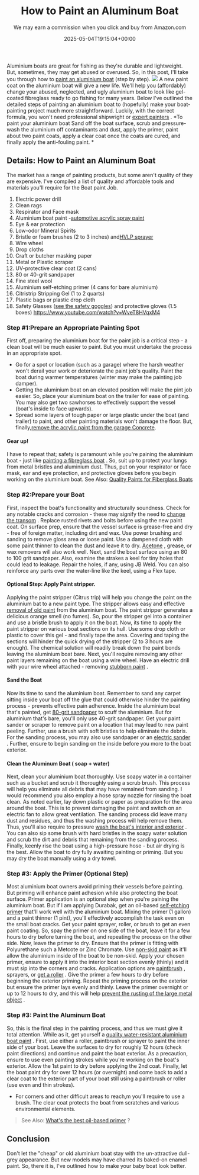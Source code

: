 ﻿---
author: We may earn a commission when you click and buy from Amazon.com
layout: post
title: How to Paint an Aluminum Boat
date: '2025-05-04T19:15:04+00:00'
categories:
- DIY Paintings
tags: []
slug: /how-to-paint-an-aluminum-boat/
lastmod: 2025-05-07T12:21:27+03:00
---

Aluminium boats are great for fishing as they're durable and lightweight. But, sometimes, they may get abused or overused. So, in this post, I'll take you through how to
[paint an aluminium boat](https://pestpolicy.com/best-paints-for-aluminum-boats/)
(step by step).
![](/assets/img/12/Pest-Control.jpg)
A new paint coat on the aluminium boat will give a new life. We'll help you (affordably) change your abused, neglected, and ugly aluminium boat to look like gel-coated fibreglass ready to go fishing for many years.
Below I've outlined the detailed steps of painting an aluminium boat to (hopefully) make your boat-painting project much more straightforward. Luckily, with the correct formula, you won't need professional shipwright or
[expert painters](https://pestpolicy.com/famous-female-painters-of-the-21st-century/)
.
*To paint your aluminium boat Sand off the boat surface, scrub and pressure-wash the aluminium off contaminants and dust, apply the primer, paint about two paint coats, apply a clear coat once the coats are cured, and finally apply the anti-fouling paint. *
## Details: How to Paint an Aluminum Boat
The market has a range of painting products, but some aren't quality of they are expensive. I've compiled a list of quality and affordable tools and materials you'll require for the Boat paint Job.
1. Electric power drill
2. Clean rags
3. Respirator and Face mask
4. Aluminium boat paint -[automotive acrylic spray paint](https://pestpolicy.com/best-automotive-paint-for-the-money/)
5. Eye & ear protection
6. Low-odor Mineral Spirits
7. Bristle or foam brushes (2 to 3 inches) and[HVLP sprayer](https://pestpolicy.com/best-automotive-hvlp-spray-gun-for-the-money/)
8. Wire wheel
9. Drop cloths
10. Craft or butcher masking paper
11. Metal or Plastic scraper
12. UV-protective clear coat (2 cans)
13. 80 or 40-grit sandpaper
14. Fine steel wool
15. Aluminium self-etching primer (4 cans for bare aluminium)
16. Citristrip Stripping Gel (1 to 2 quarts)
17. Plastic bags or plastic drop cloth
18. Safety Glasses ([see the safety goggles](https://pestpolicy.com/best-safety-glasses-for-spray-painting/)) and protective gloves (1.5 boxes)
https://www.youtube.com/watch?v=WveT8HVqxM4
### Step #1:**Prepare an Appropriate Painting Spot**
First off, preparing the aluminium boat for the paint job is a critical step - a clean boat will be much easier to paint. But you must undertake the process in an appropriate spot.
- Go for a spot or location (such as a garage) where the harsh weather won't derail your work or deteriorate the paint job's quality. Paint the boat during warmer temperatures (winter may make the painting job damper).
- Getting the aluminium boat on an elevated position will make the pint job easier. So, place your aluminium boat on the trailer for ease of painting. You may also get two sawhorses to effectively support the vessel (boat's inside to face upwards).
- Spread some layers of tough paper or large plastic under the boat (and trailer) to paint, and other painting materials won't damage the floor. But, finally,[remove the acrylic paint from the garage Concrete](https://pestpolicy.com/how-to-remove-acrylic-paint-from-concrete/).
#### Gear up!
I have to repeat that; safety is paramount while you're paining the aluminium boat - just like
[painting a fibreglass boat](https://pestpolicy.com/how-to-paint-a-fiberglass-boat/)
. So, suit up to protect your lungs from metal bristles and aluminium dust.
Thus, put on your respirator or face mask, ear and eye protection, and protective gloves before you begin working on the aluminium boat.
See Also:
[Quality Paints for Fiberglass Boats](https://pestpolicy.com/best-paint-for-fiberglass-boats/)
### Step #2:**Prepare your Boat**
First, inspect the boat's functionality and structurally soundness. Check for any notable cracks and corrosion - these may signify the need to
[change the transom](https://en.wikipedia.org/wiki/Transom_(architecture))
. Replace rusted rivets and bolts before using the new paint coat.
On surface prep, ensure that the vessel surface is grease-free and dry - free of foreign matter, including dirt and wax. Use power brushing and sanding to remove gloss area or loose paint.
Use a dampened cloth with some paint thinner to clean the dust and leave it to dry.
[Acetone](https://pestpolicy.com/does-acetone-remove-paint/)
, grease, or wax removers will also work well. Next, sand the boat surface using an 80 to 100 grit sandpaper.
Also, examine the strakes a keel for tiny holes that could lead to leakage. Repair the holes, if any, using JB Weld. You can also reinforce any parts over the water-line like the keel, using a Flex tape.
#### Optional Step: Apply Paint stripper.
Applying the paint stripper (Citrus trip) will help you change the paint on the aluminium bat to a new paint type. The stripper allows easy and effective
[removal of old paint](https://pestpolicy.com/how-to-remove-paint-from-metal-with-baking-soda/)
from the aluminium boat.
The paint stripper generates a delicious orange smell (no fumes). So, pour the stripper gel into a container and use a bristle brush to apply it on the boat.
Now, its time to apply the paint stripper on various boat sections on its hull. Use some drop cloth or plastic to cover this gel - and finally tape the area.
Covering and taping the sections will hinder the quick drying of the stripper (2 to 3 hours are enough). The chemical solution will readily break down the paint bonds leaving the aluminium boat bare.
Next, you'll require removing any other paint layers remaining on the boat using a wire wheel. Have an electric drill with your wire wheel attached - removing
[stubborn paint](https://pestpolicy.com/how-to-remove-paint-from-clothes/)
.
#### Sand the Boat
Now its time to sand the aluminium boat. Remember to sand any carpet sitting inside your boat off the glue that could otherwise hinder the painting process - prevents effective pain adherence.
Inside the aluminium boat that's painted, get
[80-grit sandpaper](https://pestpolicy.com/what-grit-sandpaper-for-primer-before-paint/)
to scuff the aluminium. But for aluminium that's bare, you'll only use 40-grit sandpaper.
Get your paint sander or scraper to remove paint on a location that may lead to new paint peeling. Further, use a brush with soft bristles to help eliminate the debris.
For the sanding process, you may also use sandpaper or an
[electric sander](https://pestpolicy.com/best-belt-sander-for-deck/)
. Further, ensure to begin sanding on the inside before you more to the boat exterior.
#### **Clean the Aluminum Boat ( soap + water)**
Next, clean your aluminium boat thoroughly. Use soapy water in a container such as a bucket and scrub it thoroughly using a scrub brush.
This process will help you eliminate all debris that may have remained from sanding. I would recommend you also employ a hose spray nozzle for rinsing the boat clean.
As noted earlier, lay down plastic or paper as preparation for the area around the boat. This is to prevent damaging the paint and switch on an electric fan to allow great ventilation.
The sanding process did leave many dust and residues, and thus the washing process will help remove them. Thus, you'll also require to pressure
[wash the boat's interior and exterior](https://www.kleanwaypressurecleaning.com/the-right-way-to-pressure-clean-a-boat/)
.
You can also sip some brush with hard bristles in the soapy water solution and scrub the dirt and debris that remaining from the sanding process.
Finally, keenly rise the boat using a high-pressure hose - but air drying is the best. Allow the boat to dry fully awaiting painting or priming. But you may dry the boat manually using a dry towel.
### Step #3: Apply the Primer (Optional Step)
Most aluminium boat owners avoid priming their vessels before painting. But priming will enhance paint adhesion while also protecting the boat surface.
Primer application is an optional step when you're paining the aluminium boat. But if I am applying Durabak, get an oil-based
[self-etching primer](https://pestpolicy.com/self-etching-primer-vs-regular-primer/)
that'll work well with the aluminium boat.
Mixing the primer (1 gallon) and a paint thinner (1 pint), you'll effectively accomplish the task even on the small boat cracks. Get your paint sprayer, roller, or brush to get an even paint coating.
So, spay the primer on one side of the boat, leave it for a few hours to dry before turning the boat, and repeating the process on the other side. Now, leave the primer to dry.
Ensure that the primer is fitting with Polyurethane such a Metcote or Zinc Chromate. Use
[non-skid paint](https://pestpolicy.com/non-skid-paint-for-aluminum-boats/)
as it'll allow the aluminium inside of the boat to be non-skid.
Apply your chosen primer, ensure to apply it into the interior boat section evenly (thinly) and it must sip into the corners and cracks. Application options are
[paintbrush](https://pestpolicy.com/best-paint-brush-for-trim-and-baseboards/)
, sprayers, or
[get a roller](https://pestpolicy.com/best-paint-roller-cover-for-interior-walls/)
.
Give the primer a few hours to dry before beginning the exterior priming. Repeat the priming process on the exterior but ensure the primer lays evenly and thinly.
Leave the primer overnight or up to 12 hours to dry, and this will help
[prevent the rusting of the large metal object](https://pestpolicy.com/how-to-remove-rust-from-large-metal-objects/)
.
### Step #3: Paint the Aluminum Boat
So, this is the final step in the painting process, and thus we must give it total attention. While as it, get yourself a
[quality water-resistant aluminium boat paint](https://pestpolicy.com/best-paints-for-aluminum-boats/)
.
First, use either a roller, paintbrush or sprayer to paint the inner side of your boat. Leave the surfaces to dry for roughly 12 hours (check paint directions) and continue and paint the boat exterior.
As a precaution, ensure to use even painting strokes while you're working on the boat's exterior. Allow the 1st paint to dry before applying the 2nd coat.
Finally, let the boat paint dry for over 12 hours (or overnight) and come back to add a clear coat to the exterior part of your boat still using a paintbrush or roller (use even and thin strokes).
- For corners and other difficult areas to reach,m you'll require to use a brush.
The clear coat protects the boat from scratches and various environmental elements.
> See Also:
> [What's the best oil-based primer](https://pestpolicy.com/best-primer-for-oak-cabinets/)
> ?
## Conclusion
Don't let the "cheap" or old aluminium boat stay with the un-attractive dull-grey appearance.
But new models may have charred its baked-on enamel paint.
So, there it is, I've outlined how to make your baby boat look better.